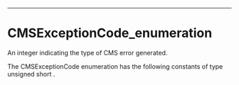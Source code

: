 

---

# CMSExceptionCode_enumeration

An integer indicating the type of CMS error generated.

The CMSExceptionCode enumeration has the following constants of type unsigned short .